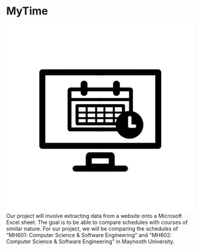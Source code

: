 # MyTime
<img src="MyTimeLogo.jpg" align="center" height="500" width="500" >
Our project will involve extracting data from a website onto a Microsoft Excel sheet. The goal is to be able to compare schedules with courses of similar nature. For our project, we will be comparing the schedules of “MH601: Computer Science & Software Engineering” and “MH602: Computer Science & Software Engineering” in Maynooth University. 